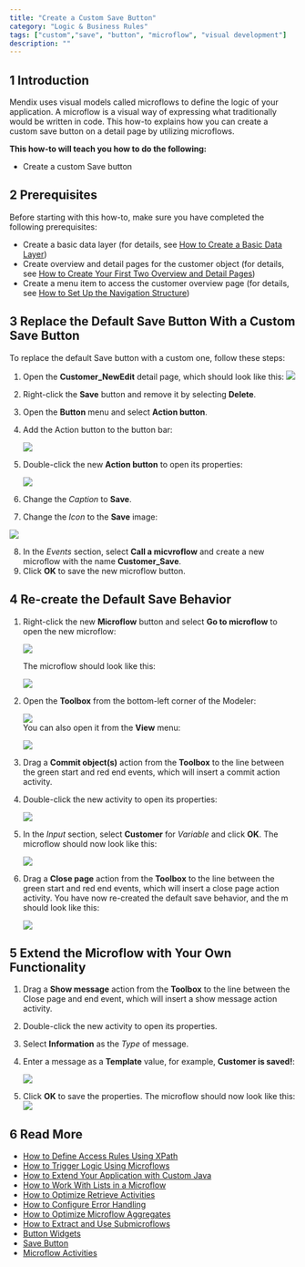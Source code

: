 ```yaml
---
title: "Create a Custom Save Button"
category: "Logic & Business Rules"
tags: ["custom","save", "button", "microflow", "visual development"]
description: ""
---
```

## 1 Introduction

Mendix uses visual models called microflows to define the logic of your application. A microflow is a visual way of expressing what traditionally would be written in code. This how-to explains how you can create a custom save button on a detail page by utilizing microflows.

**This how-to will teach you how to do the following:**

* Create a custom Save button

## 2 Prerequisites

Before starting with this how-to, make sure you have completed the following prerequisites:

* Create a basic data layer (for details, see [How to Create a Basic Data Layer](create-a-basic-data-layer))
* Create overview and detail pages for the customer object (for details, see [How to Create Your First Two Overview and Detail Pages](create-your-first-two-overview-and-detail-pages))
* Create a menu item to access the customer overview page (for details, see [How to Set Up the Navigation Structure](setting-up-the-navigation-structure))

## 3 Replace the Default Save Button With a Custom Save Button

To replace the default Save button with a custom one, follow these steps:

1. Open the **Customer_NewEdit** detail page, which should look like this:
![](attachments/18448679/18580990.png)

2. Right-click the **Save** button and remove it by selecting **Delete**.
3. Open the **Button** menu and select **Action button**.
4. Add the Action button to the button bar:

    ![](attachments/18448679/18580988.png)

5. Double-click the new **Action button** to open its properties:

    ![](attachments/18448679/18580987.png)

6. Change the *Caption* to **Save**.
7. Change the *Icon* to the **Save** image:

  ![](attachments/18448679/18580986.png)

8. In the *Events* section, select **Call a micvroflow** and create a new microflow with the name **Customer_Save**.
9. Click **OK** to save the new microflow button.

## 4 Re-create the Default Save Behavior

1. Right-click the new **Microflow** button and select **Go to microflow** to open the new microflow:

    ![](attachments/18448679/18580985.png)

    The microflow should look like this:

    ![](attachments/18448679/18580984.png)

2. Open the **Toolbox** from the bottom-left corner of the Modeler:

    ![](attachments/8784287/8946802.png)    
    You can also open it from the **View** menu:

    ![](attachments/2949137/3080419.png)

3. Drag a **Commit object(s)** action from the **Toolbox** to the line between the green start and red end events, which will insert a commit action activity.
4. Double-click the new activity to open its properties:

    ![](attachments/18448679/18580983.png)
5. In the *Input* section, select **Customer** for *Variable* and click **OK**. The microflow should now look like this:

    ![](attachments/18448679/18580982.png)

6. Drag a **Close page** action from the **Toolbox** to the line between the green start and red end events, which will insert a close page action activity. You have now re-created the default save behavior, and the m should look like this:

    ![](attachments/18448679/18580981.png)

## 5 Extend the Microflow with Your Own Functionality

1. Drag a **Show message** action from the **Toolbox** to the line between the Close page and end event, which will insert a show message action activity.
2. Double-click the new activity to open its properties.
3. Select **Information** as the *Type* of message.
4. Enter a message as a **Template** value, for example, **Customer is saved!**:

    ![](attachments/18448679/18580980.png)

5. Click **OK** to save the properties. The microflow should now look like this:
    ![](attachments/18448679/18580979.png)

## 6 Read More

* [How to Define Access Rules Using XPath](define-access-rules-using-xpath)
* [How to Trigger Logic Using Microflows](triggering-logic-using-microflows)
* [How to Extend Your Application with Custom Java](extending-your-application-with-custom-java)
* [How to Work With Lists in a Microflow](working-with-lists-in-a-microflow)
* [How to Optimize Retrieve Activities](optimizing-retrieve-activities)
* [How to Configure Error Handling](set-up-error-handling)
* [How to Optimize Microflow Aggregates](optimizing-microflow-aggregates)
* [How to Extract and Use Submicroflows](extract-and-use-sub-microflows)
* [Button Widgets](/refguide6/button-widgets)
* [Save Button](/refguide6/save-button)
* [Microflow Activities](/refguide6/activities)
